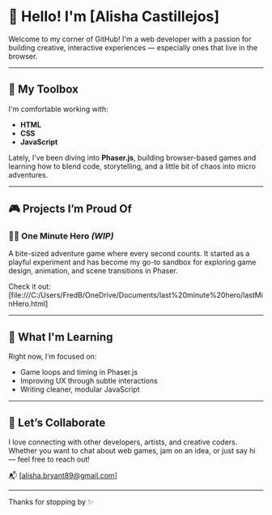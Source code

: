 # 👋 Hello! I'm [Alisha Castillejos]

Welcome to my corner of GitHub! I'm a web developer with a passion for building creative, interactive experiences — especially ones that live in the browser.

---

## 🧰 My Toolbox

I'm comfortable working with:
- **HTML**
- **CSS**
- **JavaScript**

Lately, I’ve been diving into **Phaser.js**, building browser-based games and learning how to blend code, storytelling, and a little bit of chaos into micro adventures.

---

## 🎮 Projects I’m Proud Of

### 🦸‍♀️ One Minute Hero *(WIP)*
A bite-sized adventure game where every second counts. It started as a playful experiment and has become my go-to sandbox for exploring game design, animation, and scene transitions in Phaser.

Check it out: [file:///C:/Users/FredB/OneDrive/Documents/last%20minute%20hero/lastMinHero.html]

---

## 🌱 What I'm Learning

Right now, I’m focused on:
- Game loops and timing in Phaser.js
- Improving UX through subtle interactions
- Writing cleaner, modular JavaScript

---

## 🤝 Let’s Collaborate

I love connecting with other developers, artists, and creative coders. Whether you want to chat about web games, jam on an idea, or just say hi — feel free to reach out!

📬 [alisha.bryant89@gmail.com]

---

Thanks for stopping by ✨


